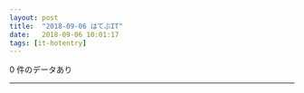 ```yaml
---
layout: post
title:  "2018-09-06 はてぶIT"
date:   2018-09-06 10:01:17
tags: [it-hotentry]
---
```

0 件のデータあり

<hr>

